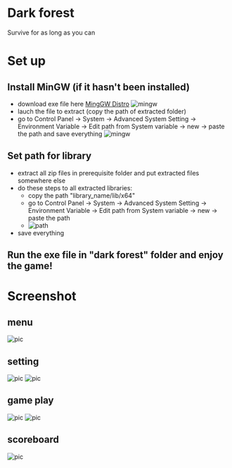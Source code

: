 # Dark forest
Survive for as long as you can


# Set up
## Install MinGW (if it hasn't been installed)
- download exe file here [MingGW Distro](https://nuwen.net/mingw.html)
![mingw](prerequisite/mingw/mingw1.png)
- lauch the file to extract (copy the path of extracted folder)
- go to Control Panel -> System -> Advanced System Setting -> Environment Variable -> Edit path from System variable -> new -> paste the path and save everything
![mingw](prerequisite/mingw/mingw2.jpg)
## Set path for library
- extract all zip files in prerequisite folder and put extracted files somewhere else
- do these steps to all extracted libraries:
  + copy the path "library_name/lib/x64"
  + go to Control Panel -> System -> Advanced System Setting -> Environment Variable -> Edit path from System variable -> new -> paste the path
  + ![path](prerequisite/lib.png)
- save everything
## Run the exe file in "dark forest" folder and enjoy the game!


# Screenshot
## menu
![pic](screenshots/img1.png)
## setting
![pic](screenshots/img2.png)
![pic](screenshots/img6.png)
## game play
![pic](screenshots/img8.png)
![pic](screenshots/img10.png)
## scoreboard
![pic](screenshots/img12.png)
